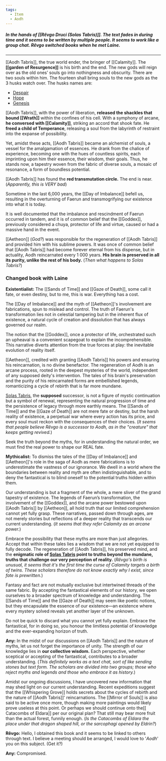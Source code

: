 ```yaml
---
tags:
  - Item
  - Aodh
---
```

##### In the hands of [[Rêvgo Druci (Solas Tabris)]]. The text fades in during time and it seems to be written by multiple people. It seems to work like a group chat. Rêvgo switched books when he met Laine.
----

[[Aodh Tabris]], the true world ender, the bringer of [[Calamity]]. The ****[[garden of Resurgence]]**** is his birth and the end. The new gods will reign over as the old ones’ souls go into nothingness and obscurity. There are two souls within him.
The fourteen shall bring souls to the new gods as the 3 husks watch over.
The husks names are:
- [Despair](obsidian://open?vault=Between%20Two%20Worlds&file=World%2FNPCs%2FSins%2FDespair)
- [Hope](obsidian://open?vault=Between%20Two%20Worlds&file=World%2FNPCs%2FVirtues%2FHope)
- [Genesis](obsidian://open?vault=Between%20Two%20Worlds&file=World%2FNPCs%2FGenesis)

[[Aodh Tabris]], with the power of liberation, **released the shackles that bound [[Wrath]]** within the confines of his cell. With a symphony of arcane, **he conversed with [[Calamity]]**, striking an accord that shook fate. He **freed a child of Temperance**, releasing a soul from the labyrinth of restraint into the expanse of possibility.

Yet, amidst these acts, [[Aodh Tabris]] became an alchemist of souls, a vessel for the amalgamation of essences. He drank from the chalice of experience, becoming one with the hues of countless spirits, each imprinting upon him their essence, their wisdom, their goals. Thus, he stands now, a tapestry woven from the fabric of diverse souls, a mosaic of resonance, a form of boundless potential.

[[Aodh Tabris]] has found the **red transmutation circle.** The end is near. (*Apparently, this is VERY bad*)

Sometime in the last 6,000 years, the [[Day of Imbalance]] befell us, resulting in the overturning of Faerun and transmogrifying our existence into what it is today. 

It is well documented that the imbalance and rescindment of Faerun occurred in tandem, and it is of common belief that the [[Goddex]], previously considered a chuya, protector of life and virtue, caused or had a massive hand in the event.

[[Aetheon]] (*God?*) was responsible for the regeneration of [[Aodh Tabris]] and provided him with his sublime powers. It was once of common belief that [[Aodh Tabris]] had become forever eternal from his dispense, but in actuality, Aodh reincarnated every 1 000 years. **His brain is preserved in all its purity, unlike the rest of his body.** (*Then what happens to Solas Tabris?*)

### Changed book with Laine

**Existentialist:**
The [[Sands of Time]] and [[Gaze of Death]], some call it fate, or even destiny, but to me, this is war. Everything has a cost.

The [[Day of Imbalance]] and the myth of [[Aetheon]]'s involvement are fabrications, spun to mislead and control. The truth of Faerun's transformation lies not in celestial tampering but in the inherent flux of existence, a natural cycle of creation and dissolution that has always governed our realm.

The notion that the [[Goddex]], once a protector of life, orchestrated such an upheaval is a convenient scapegoat to explain the incomprehensible. This narrative diverts attention from the true forces at play: the inevitable evolution of reality itself.

[[Aetheon]], credited with granting [[Aodh Tabris]] his powers and ensuring his reincarnation, is no divine benefactor. The regeneration of Aodh is an arcane process, rooted in the deepest mysteries of the world, independent of any supposed deity's intervention. The tales of his brain's preservation and the purity of his reincarnated forms are embellished legends, romanticizing a cycle of rebirth that is far more mundane.

[Solas Tabris](obsidian://open?vault=Between%20Two%20Worlds&file=Party%2FR%C3%AAvgo%20Druci%20(Solas%20Tabris)), the **supposed** successor, is not a figure of mystic continuation but a symbol of renewal, representing the natural progression of time and the persistence of legacy through more earthly means. The [[Sands of Time]] and the [[Gaze of Death]] are not mere fate or destiny, but the harsh reality of existence, a perpetual war where every action has its price, and every soul must reckon with the consequences of their choices.
(*It seems that people believe Rêvgo is a successor to Aodh, as in the "creature" that keeps getting revived.*)

Seek the truth beyond the myths, for in understanding the natural order, we must find the real power to shape our REAL fate.

**Mythicalist:**
To dismiss the tales of the [[Day of Imbalance]] and [[Aetheon]]'s role in the saga of Aodh as mere fabrications is to underestimate the vastness of our ignorance. We dwell in a world where the boundaries between reality and myth are often indistinguishable, and to deny the fantastical is to blind oneself to the potential truths hidden within them. 

Our understanding is but a fragment of the whole, a mere sliver of the grand tapestry of existence. The legends of Faerun’s transformation, the involvement of the [[Goddex]], and the arcane power bestowed upon [[Aodh Tabris]] by [[Aetheon]], all hold truth that our limited comprehension cannot yet fully grasp. These narratives, passed down through ages, are not merely stories but reflections of a deeper reality that transcends our current understanding.  (*It seems that they refer Calamity as an arcane power.*)

Embrace the possibility that these myths are more than just allegories. Accept that within these tales lies a wisdom that we are not yet equipped to fully decode. The regeneration of [[Aodh Tabris]], his preserved mind, and the **enigmatic role of [Solas Tabris](obsidian://open?vault=Between%20Two%20Worlds&file=Party%2FR%C3%AAvgo%20Druci%20(Solas%20Tabris)) point to truths beyond the mundane, truths that challenge our very perception of reality.** 
(*Rêvgo's birth is unusual, it seems that it's the first time the curse of Calamity targets a birth of twins. These scholars therefore do not know exactly why I exist, since fate is prewritten.*)

Fantasy and fact are not mutually exclusive but intertwined threads of the same fabric. By accepting the fantastical elements of our history, we open ourselves to a broader spectrum of knowledge and understanding. The [[Sands of Time]] and the [[Gaze of Death]] may seem like poetic notions, but they encapsulate the essence of our existence—an existence where every mystery solved reveals yet another layer of the unknown. 

Do not be quick to discard what you cannot yet fully explain. Embrace the fantastical, for in doing so, you honour the limitless potential of knowledge and the ever-expanding horizon of truth.

**Any:**
In the midst of our discussions on [[Aodh Tabris]] and the nature of myths, let us not forget the importance of unity. The strength of our knowledge lies in **our collective wisdom.** Each perspective, whether sceptical or accepting of the fantastical, contributes to a broader understanding. (*This definitely works as a text chat, sort of like sending stones but text form. The scholars are divided into two groups; those who reject myths and legends and those who embrace it as history.*)

Amidst our ongoing discussions, I have uncovered new information that may shed light on our current understanding. 
Recent expeditions suggest that the [[Whispering Grove]] holds secrets about the cycles of rebirth and the nature of [[Aodh Tabris]]' reincarnations. The [[Mirror of Souls]] is also said to be active once more, though making more paintings would likely prove useless at this point.
Or perhaps we should continue onto the[[ Catacombs of Eldara]] per our original plan? That still may bear more fruit than the actual forest, funnily enough. (*Is the Catacombs of Eldara the place under that dragon shaped hill, or the sarcophagi opened by Eldrin?*)

**Rêvgo:**
Hello, I obtained this book and it seems to be linked to others through text. I believe a meeting should be arranged, I would love to '*Aodh*' you on this subject. (Get it?)

**Any:**
Compromised.